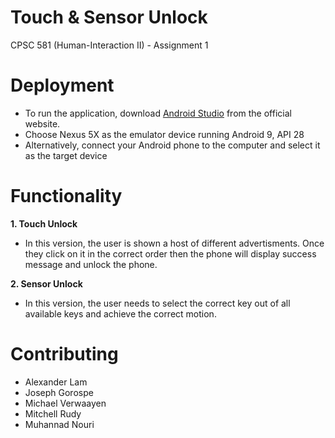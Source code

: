 # Touch & Sensor Unlock
CPSC 581 (Human-Interaction II) - Assignment 1

# Deployment
- To run the application, download [Android Studio]() from the official website.
- Choose Nexus 5X as the emulator device running Android 9, API 28
- Alternatively, connect your Android phone to the computer and select it as the target device

# Functionality

**1. Touch Unlock**
 * In this version, the user is shown a host of different advertisments. Once they click on it in the correct order then the phone will display success message and unlock the phone.
 
**2. Sensor Unlock**
 * In this version, the user needs to select the correct key out of all available keys and achieve the correct motion.

# Contributing
- Alexander Lam
- Joseph Gorospe
- Michael Verwaayen
- Mitchell Rudy
- Muhannad Nouri
